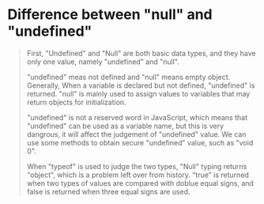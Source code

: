 # Difference between "null" and "undefined"

> First, "Undefined" and "Null" are both basic data types, and they have only one value, namely "undefined" and "null".
>
> "undefined" meas not defined and "null" means empty object. Generally, When a variable is declared but not defined, "undefined" is returned. "null" is mainly used to assign values to variables that may return objects for initialization.
>
> "undefined" is not a reserved  word in JavaScript, which means that "undefined" can be used as a variable name, but this is very dangrous, it will affect the judgement of "undefined" value. We can use some methods to obtain secure "undefined" value, such as "void 0".
>
> When "typeof" is used to judge the two types, "Null" typing returns "object", which is a problem left over from history. "true" is returned when two types of values are compared with doblue equal signs, and false is returned when three equal signs are used.
